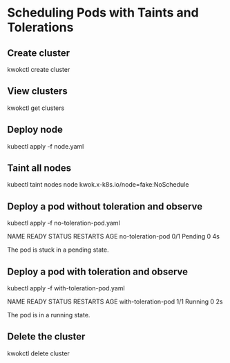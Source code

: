 # Scheduling Pods with Taints and Tolerations

## Create cluster
kwokctl create cluster

## View clusters
kwokctl get clusters

## Deploy node
kubectl apply -f node.yaml

## Taint all nodes
kubectl taint nodes node kwok.x-k8s.io/node=fake:NoSchedule

## Deploy a pod without toleration and observe
kubectl apply -f no-toleration-pod.yaml

NAME                READY   STATUS    RESTARTS   AGE
no-toleration-pod   0/1     Pending   0          4s

The pod is stuck in a pending state.

## Deploy a pod with toleration and observe
kubectl apply -f with-toleration-pod.yaml

NAME                    READY   STATUS    RESTARTS   AGE
with-toleration-pod     1/1     Running   0          2s

The pod is in a running state.

## Delete the cluster
kwokctl delete cluster
